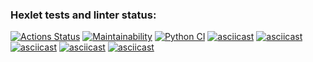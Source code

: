 ### Hexlet tests and linter status:
[![Actions Status](https://github.com/paskag/python-project-lvl1/workflows/hexlet-check/badge.svg)](https://github.com/paskag/python-project-lvl1/actions)
[![Maintainability](https://api.codeclimate.com/v1/badges/a99a88d28ad37a79dbf6/maintainability)](https://codeclimate.com/github/codeclimate/codeclimate/maintainability)
[![Python CI](https://github.com/paskag/python-project-lvl1/workflows/Python%20CI/badge.svg)](https://github.com/paskag/python-project-lvl1/actions)
[![asciicast](https://asciinema.org/a/Z3RE9E2ZRdITcA1QybGSUUqYH.svg)](https://asciinema.org/a/Z3RE9E2ZRdITcA1QybGSUUqYH)
[![asciicast](https://asciinema.org/a/7A2lHB8b2tMpFW6GYbsbdOyRK.svg)](https://asciinema.org/a/7A2lHB8b2tMpFW6GYbsbdOyRK)
[![asciicast](https://asciinema.org/a/ZqGDPdkAEInbeS84MQJI0gLoQ.svg)](https://asciinema.org/a/ZqGDPdkAEInbeS84MQJI0gLoQ)
[![asciicast](https://asciinema.org/a/9so56OTDRTRJY73CyTYeGSHht.svg)](https://asciinema.org/a/9so56OTDRTRJY73CyTYeGSHht)
[![asciicast](https://asciinema.org/a/IYL87jkYYI7nJk5z6YO6Nr4A8.svg)](https://asciinema.org/a/IYL87jkYYI7nJk5z6YO6Nr4A8)
